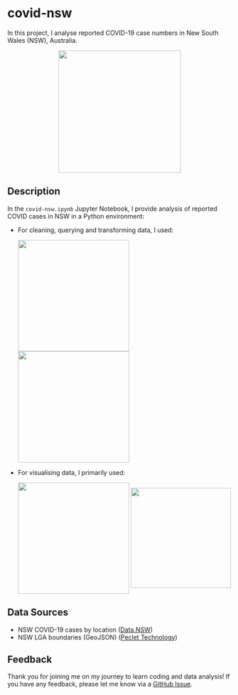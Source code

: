 # covid-nsw

In this project, I analyse reported COVID-19 case numbers in New South Wales (NSW), Australia.

<p align="center">
    <img src="https://www.nsw.gov.au/sites/default/files/2020-06/covid-safe-logo.png" alt="" width="275">
</p>

## Description

In the `covid-nsw.ipynb` Jupyter Notebook, I provide analysis of reported COVID cases in NSW in a Python environment:

- For cleaning, querying and transforming data, I used:

  <img src="https://upload.wikimedia.org/wikipedia/commons/thumb/e/ed/Pandas_logo.svg/2560px-Pandas_logo.svg.png" alt="" width="250" align="center"> <img src="https://upload.wikimedia.org/wikipedia/commons/thumb/3/38/SQLite370.svg/1280px-SQLite370.png" alt="" width="250" align="center">

- For visualising data, I primarily used:

  <img src="https://matplotlib.org/stable/_images/sphx_glr_logos2_003.png" alt="" width="250" align="center"> <img src="https://miro.medium.com/max/819/1*5VKgpRUCInBKmWBXFvSvvA.png" alt="" width="225" align="center">

## Data Sources

- NSW COVID-19 cases by location ([Data.NSW](https://data.nsw.gov.au/search/dataset/ds-nsw-ckan-aefcde60-3b0c-4bc0-9af1-6fe652944ec2/details?q=))
- NSW LGA boundaries (GeoJSON) ([Peclet Technology](https://data.peclet.com.au/explore/dataset/nsw-lga-boundaries/export/))

## Feedback

Thank you for joining me on my journey to learn coding and data analysis! If you have any feedback, please let me know via a [GitHub Issue](https://github.com/henrylin03/COVID-NSW/issues).
